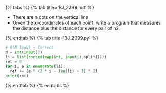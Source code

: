 {% tabs %}
{% tab title='BJ_2399.md' %}

* There are n dots on the vertical line
* Given the x-coordinates of each point, write a program that measures the distance plus the distance for every pair of n2.

{% endtab %}
{% tab title='BJ_2399.py' %}

```py
# O(N logN) → Correct
N = int(input())
li = list(sorted(map(int, input().split())))
ret = 0
for i, e in enumerate(li):
  ret += (e * (2 * i - len(li) + 1) * 2)
print(ret)
```

{% endtab %}
{% endtabs %}